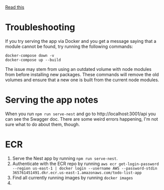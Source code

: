 [Read this](https://arnaudcortisse.com/blog/trying-out-nestjs-part-1/)

# Troubleshooting
If you try serving the app via Docker and you get a message saying that a module cannot be found, try running the following commands:

```
docker-compose down -v
docker-compose up --build
```
The issue may stem from using an outdated volume with node modules from before installing new packages. These commands will remove the old volumes and ensure that a new one is built from the current node modules.

# Serving the app notes

When you run `npm run serve-nest` and go to http://localhost:3001/api you can see the Swagger doc. There are some weird errors happening, I'm not sure what to do about them, though.

# ECR

1. Serve the Nest app by running `npm run serve-nest`.
2. Authenticate with the ECR repo by running `aws ecr get-login-password --region us-east-1 | docker login --username AWS --password-stdin 365761451491.dkr.ecr.us-east-1.amazonaws.com/todo-list-app`
3. Find all currently running images by running `docker images`
4. 
